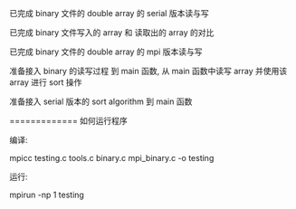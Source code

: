 已完成 binary 文件的 double array 的 serial 版本读与写

已完成 binary 文件写入的 array 和 读取出的 array 的对比

已完成 binary 文件的 double array 的 mpi 版本读与写

准备接入 binary 的读写过程 到 main 函数, 从 main 函数中读写 array 并使用该 array 进行 sort 操作

准备接入 serial 版本的 sort algorithm 到 main 函数

=============
如何运行程序

编译:

mpicc testing.c tools.c binary.c mpi_binary.c -o testing

运行:

mpirun -np 1 testing
